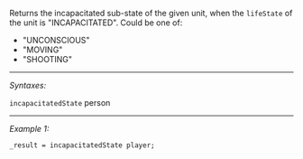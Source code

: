 Returns the incapacitated sub-state of the given unit, when the `lifeState` of the unit is "INCAPACITATED". Could be one of:
* "UNCONSCIOUS"
* "MOVING"
* "SHOOTING"


---
*Syntaxes:*

`incapacitatedState` person

---
*Example 1:*

```sqf
_result = incapacitatedState player;
```